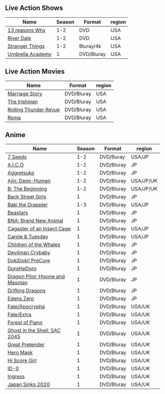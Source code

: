 ## Live Action Shows
| Name | Season | Format | region |
|-----------	|------------  | -------------| ---------|
| [13 reasons Why ](https://www.imdb.com/title/tt1837492)| 1-2 | DVD | USA |
| [River Dale](https://www.imdb.com/title/tt4574334)| 1-2 | DVD | USA |
| [Stranger Things](https://www.imdb.com/title/tt4574334)| 1-2 | Bluray/4k | USA |
| [Umbrella Academy](https://www.imdb.com/title/tt1312171) | 1 | DVD/Bluray | USA |
 
## Live Action Movies
| Name | Format | region |
|-----------	|-------------------------| ---------|
| [Marriage Story](https://www.imdb.com/title/tt7653254)| DVD/Bluray | USA |
| [The Irishman](https://www.imdb.com/title/tt1302006)| DVD/Bluray | USA |
| [Rolling Thunder Revue](https://www.imdb.com/title/tt9577852)| DVD/Bluray | USA |
| [Roma](https://www.imdb.com/title/tt6155172)| DVD/Bluray | USA |

## Anime
| Name | Season | Format | region |
|-----------	|------------  | -------------| ---------|
| [7 Seeds ](https://www.imdb.com/title/tt9348718)                         | 1-2 | DVD/Buray | USA/JP |
| [A.I.C.O](https://www.imdb.com/title/tt8116380)                          | 1-2 | DVD/Bluray | JP |
| [Aggretsuko](https://www.imdb.com/title/tt8019444)                       | 1-2 | DVD/Bluray | JP |
| [Ajin: Demi-Human](https://www.imdb.com/title/tt5537534)                 | 1-2 | DVD/Bluray | USA/JP/UK |
| [B: The Beginning](https://www.imdb.com/title/tt7944664)                 | 1-2 | DVD/Bluray | USA/JP/UK |
| [Back Street Girls](https://www.imdb.com/title/tt8693818)                | 1 | DVD/Bluray | JP |
| [Baki the Grappler](https://www.imdb.com/title/tt6357658)                | 1-3 | DVD/Bluray | USA/JP |
| [Beastars](https://www.imdb.com/title/tt11043632)                        | 1 | DVD/Bluray | JP |
| [BNA: Brand New Animal](https://www.imdb.com/title/tt12013558)           | 1 | DVD/Bluray | JP |
| [Cagaster of an Insect Cage](https://www.imdb.com/title/tt9288892)       | 1 | DVD/Bluray | USA/JP |
| [Carole & Tuesday](https://www.imdb.com/title/tt8107988)                 | 1 | DVD/Bluray | USA/JP |
| [Children of the Whales](https://www.imdb.com/title/tt7484994)           | 1 | DVD/Bluray | JP |
| [Devilman Crybaby](https://www.imdb.com/title/tt6660498)                 | 1 | DVD/Bluray | JP |
| [DokiDoki! PreCure](https://www.imdb.com/title/tt4621212)                | 1 | DVD/Bluray | JP |
| [DoroHeDoro](https://www.imdb.com/title/tt11147852)                      | 1 | DVD/Bluray | JP |
| [Dragon Pilot: Hisone and Masotan](https://www.imdb.com/title/tt8528256) | 1 | DVD/Bluray | JP |
| [Drifting Dragons](https://www.imdb.com/title/tt11418344)                | 1 | DVD/Bluray | JP |
| [Edens Zero](https://www.imdb.com/title/tt13167196)                      | 1 | DVD/Bluray | JP |
| [Fate/Apocrypha](https://www.imdb.com/title/tt6424454)                   | 1 | DVD/Bluray | USA/UK |
| [Fate/Extra](https://www.imdb.com/title/tt7940468)                       | 1 | DVD/Bluray | USA/UK |
| [Forest of Piano](https://www.imdb.com/title/tt8043492)                  | 1 | DVD/Bluray | USA/UK |
| [Ghost in the Shell: SAC 2045](https://www.imdb.com/title/tt9466298)     | 1 | DVD/Bluray | USA/UK |
| [Great Pretender](https://www.imdb.com/title/tt1312171)                  | 1 | DVD/Bluray | USA/UK |
| [Hero Mask](https://www.imdb.com/title/tt9316078)                        | 1 | DVD/Bluray | USA/UK |
| [Hi Score Girl](https://www.imdb.com/title/tt8963328)                    | 1 | DVD/Bluray | USA/UK |
| [ID-0](https://www.imdb.com/title/tt7161218)                             | 1 | DVD/Bluray | USA/UK |
| [Ingress](https://www.imdb.com/title/tt9561968)                          | 1 | DVD/Bluray | USA/UK |
| [Japan Sinks 2020](https://www.imdb.com/title/tt12031040)                | 1 | DVD/Bluray | USA/UK |
